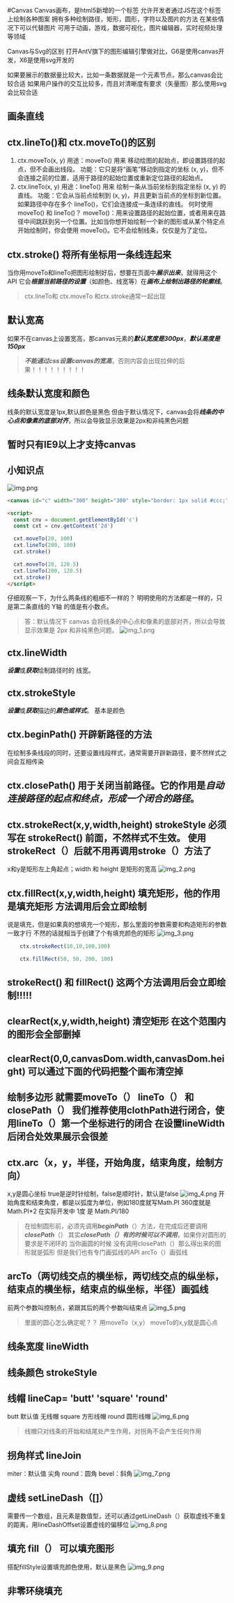 #Canvas
Canvas画布，是html5新增的一个标签
允许开发者通过JS在这个标签上绘制各种图案
拥有多种绘制路径，矩形，圆形，字符以及图片的方法
在某些情况下可以代替图片
可用于动画，游戏，数据可视化，图片编辑器，实时视频处理等领域

Canvas与Svg的区别
打开AntV旗下的图形编辑引擎做对比，G6是使用canvas开发，X6是使用svg开发的

如果要展示的数据量比较大，比如一条数据就是一个元素节点，那么canvas会比较合适
如果用户操作的交互比较多，而且对清晰度有要求（矢量图）那么使用svg会比较合适


## 画条直线




## ctx.lineTo()和 ctx.moveTo()的区别
1. ctx.moveTo(x, y)
   用途：moveTo() 用来 移动绘图的起始点，即设置路径的起点，但不会画出线段。
   功能：它只是将“画笔”移动到指定的坐标 (x, y)，但不会连接之前的位置，适用于路径的起始位置或重新定位路径的起始点。
2. ctx.lineTo(x, y)
   用途：lineTo() 用来 绘制一条从当前坐标到指定坐标 (x, y) 的直线。
   功能：它会从当前点绘制到 (x, y)，并且更新当前点的坐标到新位置。如果路径中存在多个 lineTo()，它们会连接成一条连续的直线。
   何时使用 moveTo() 和 lineTo()？
   moveTo()：用来设置路径的起始位置，或者用来在路径中间跳跃到另一个位置。比如当你想开始绘制一个新的图形或从某个特定点开始绘制时，你会使用 moveTo()。它不会绘制线条，仅仅是为了定位。

##  ctx.stroke() 将所有坐标用一条线连起来
当你用moveTo和lineTo把图形绘制好后，想要在页面中***展示出来***，就得用这个API
它会***根据当前路径的设置***（如颜色、线宽等）在***画布上绘制出路径的轮廓线***。
> ctx.lineTo和 ctx.moveTo 和ctx.stroke通常一起出现


## 默认宽高
如果不在canvas上设置宽高，那canvas元素的***默认宽度是300px***，***默认高度是150px***
> ***不能通过css设置canvas的宽高***，否则内容会出现拉伸的后果！！！！！！！！！

## 线条默认宽度和颜色
线条的默认宽度是1px,默认颜色是黑色
但由于默认情况下，canvas会将***线条的中心点和像素的底部对齐***，所以会导致显示效果是2px和非纯黑色问题

## 暂时只有IE9以上才支持canvas


## 小知识点
![img.png](img.png)
```html
<canvas id="c" width="300" height="300" style="border: 1px solid #ccc;"></canvas>

<script>
  const cnv = document.getElementById('c')
  const cxt = cnv.getContext('2d')

  cxt.moveTo(20, 100)
  cxt.lineTo(200, 100)
  cxt.stroke()

  cxt.moveTo(20, 120.5)
  cxt.lineTo(200, 120.5)
  cxt.stroke()
</script>
```
仔细观察一下，为什么两条线的粗细不一样的？
明明使用的方法都是一样的，只是第二条直线的 Y轴 的值是有小数点。

>答：默认情况下 canvas 会将线条的中心点和像素的底部对齐，所以会导致显示效果是 2px 和非纯黑色问题。
![img_1.png](img_1.png)


## ctx.lineWidth 
***设置***或***获取***绘制路径时的 线宽。

## ctx.strokeStyle
***设置***或***获取***描边的***颜色或样式***。 基本是颜色



## ctx.beginPath() 开辟新路径的方法
在绘制多条线段的同时，还要设置线段样式，通常需要开辟新路径，要不然样式之间会互相传染

## ctx.closePath() 用于关闭当前路径。它的作用是***自动连接路径的起点和终点，形成一个闭合的路径***。

## ctx.strokeRect(x,y,width,height)  strokeStyle 必须写在 strokeRect() 前面，不然样式不生效。 使用strokeRect（）后就不用再调用stroke（）方法了
x和y是矩形左上角起点；width 和 height 是矩形的宽高
![img_2.png](img_2.png)

## ctx.fillRect(x,y,width,height) 填充矩形，他的作用是填充矩形  方法调用后会立即绘制
说是填充，但是如果真的想填充一个矩形，那么里面的参数需要和构造矩形的参数一致才行
不然的话就相当于创建了个有填充颜色的矩形
![img_3.png](img_3.png)
```js
    ctx.strokeRect(10,10,100,100)

    ctx.fillRect(50, 50, 200, 100)
```

## strokeRect() 和 fillRect() 这两个方法调用后会立即绘制!!!!!

## clearRect(x,y,width,height) 清空矩形  在这个范围内的图形会全部删掉

## clearRect(0,0,canvasDom.width,canvasDom.height) 可以通过下面的代码把整个画布清空掉


## 绘制多边形 就需要moveTo（）  lineTo（） 和 closePath（） 我们推荐使用clothPath进行闭合，使用lineTo（）第一个坐标进行的闭合 在设置lineWidth后闭合处效果展示会很差


## ctx.arc（x，y，半径，开始角度，结束角度，绘制方向）
x,y是圆心坐标
true是逆时针绘制，false是顺时针，默认是false
![img_4.png](img_4.png)
开始角度和结束角度，都是以弧度为单位，例如180度就写Math.PI  360度就是Math.PI*2
在实际开发中 1度 是 Math.PI/180
> 在绘制圆形前，必须先调用***beginPath***（）方法，在完成后还要调用***closePath***（）
> 其实***closePath（）有的时候可以不调用***，如果你对圆形的要求是不闭环的
> 当你画圆的时候 没有调用closePath（）那么得出来的图形就是弧形
> 但是我们也有专门画弧线的API  arcTo（）画弧线

## arcTo（两切线交点的横坐标，两切线交点的纵坐标，结束点的横坐标，结束点的纵坐标，半径）画弧线
前两个参数叫控制点，紧跟其后的两个参数叫结束点
![img_5.png](img_5.png)
> 里面的圆心怎么确定呢？？ 用moveTo（x,y） moveTo的x,y就是圆心点


## 线条宽度 lineWidth

## 线条颜色 strokeStyle

## 线帽 lineCap= 'butt'  'square' 'round'
butt 默认值 无线帽
square 方形线帽
round 圆形线帽
![img_6.png](img_6.png)
> 线帽只对线条的开始和结尾处产生作用，对拐角不会产生任何作用

## 拐角样式 lineJoin
miter：默认值 尖角
round：圆角
bevel：斜角
![img_7.png](img_7.png)

## 虚线 setLineDash（[]）
需要传一个数组，且元素是数值型，还可以通过getLineDash（）获取虚线不重复的距离，用lineDashOffset设置虚线的偏移位
![img_8.png](img_8.png)

## 填充 fill（） 可以填充图形
搭配fillStyle设置填充颜色使用，默认是黑色
![img_9.png](img_9.png)

## 非零环绕填充